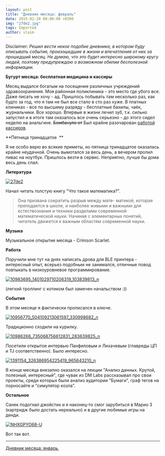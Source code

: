 ```yaml
---
layout: post
title: "Дневник месяца: февраль"
date: 2015-02-28 00:00:00 +0300
img: "27de2.jpg"
tags: Imported
author: vlaim
---
```


Disclaimer:
_Решил вести некое подобие дневника, в котором буду описывать события, произошедшие в жизни и впечатления от них за прошедший месяц. Не думаю, что это будет интересно широкому кругу людей, поэтому предупреждаю о возможном обилии бесполезной информации._

**Бугурт месяца: бесплатная медицина и кассиры**

Месяц выдался богатым на посещение различных учреждений здравоохранения. Моя районная поликлиника - это место где убого все. Даже писать не хочу - ад. Пришлось побывать там несколько раз, как будто за год, что я там не был все стало в сто раз хуже. В платных клиниках - все по высшему разряду - бесплатные бахилы, чаёк, журнальчики. Все хорошо. Впервые в жизни лечил зуб, т.к. сильно запустил и в итоге там оказалось все очень серьезно - до этого сидел неделю на анальгине. ~~Бомбануло от~~ Был крайне разочарован [работой кассиров](https://blog.alexeyev.me/2015/02/butthurt/).

**Пятница тринадцатое  **

Я не особо верю во всякие приметы, но пятница тринадцатое оказалась крайне неудачной. Очень вымотался за весь день, а вечером пролил пивас на ноутбук. Пришлось везти в сервис. Неприятно, лучше бы дома весь день спал.

**Литература**

[![27de2](/blog/assets/img/27de2.jpg)](/blog/assets/img/27de2.jpg)

Начал читать толстую книгу "Что такое математика?".

> Она призвана сократить разрыв между мате- матикой, которая преподается в школе, и наиболее живыми и важными для естествознания и техники разделами современной математической науки. Начиная с элементарных понятий, читатель движется к важным областям современной науки.

**Музыка**

Музыкальное открытие месяца - Crimson Scarlet. 

**Работа**

Поручили мне тут на днях написать дрова для BLE принтера - интересный опыт, всерьез подобным не занимался, отличные повод повтыкать в низкоуровневое программирование.

[![10983695_1401029710206319_103839813_n](/blog/assets/img/10983695_1401029710206319_103839813_n.jpg)](/blog/assets/img/10983695_1401029710206319_103839813_n.jpg)

(легкий троллинг с котиком был замечен начальством :))

**События**

В этом месяце я фактически прописался в ключе.

[![10956770_504109213061597_330998682_n](/blog/assets/img/10956770_504109213061597_330998682_n.jpg)](/blog/assets/img/10956770_504109213061597_330998682_n.jpg)

Традиционно сходили на курилку.

[![10986266_735068756612831_283639825_n](/blog/assets/img/10986266_735068756612831_283639825_n.jpg)](/blog/assets/img/10986266_735068756612831_283639825_n.jpg)

Посетили открытое интервью Панфиловым и Лихачевым (главреды ЦП и TJ соответственно). Было интересно.

[![1391154_326386954225419_965643210_n](/blog/assets/img/1391154_326386954225419_965643210_n.jpg)](/blog/assets/img/1391154_326386954225419_965643210_n.jpg)

В конце месяца внезапно оказался на лекции "Анализ данных. Крутой, полезный, интересный", где чувак из DM Labs рассказывал про свои проекты, среди которых были анализ аудитории "Бумаги", граф тегов на порносайте и "симулятор козла".

**Остальное**

Санек подогнал джойстик и я наконец-то смог зарубиться в Марио 3 (картридж было достать нереально) и в другие любимые игры на денди.

[![NHXGPYO68-U](/blog/assets/img/NHXGPYO68-U.jpg)](/blog/assets/img/NHXGPYO68-U.jpg)

Вот так вот.

* * *

[Дневник месяца: январь ](https://blog.alexeyev.me/2015/02/diary-jan/)